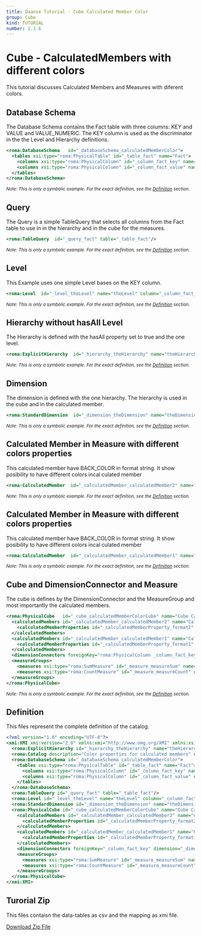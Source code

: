 ```yaml
---
title: Daanse Tutorial - Cube Calculated Member Color
group: Cube
kind: TUTORIAL
number: 2.3.6
---
```

# Cube - CalculatedMembers with different colors

This tutorial discusses Calculated Members and Measures with diferent colors.



## Database Schema

The Database Schema contains the Fact table with three columns: KEY and VALUE and VALUE_NUMERIC. The KEY column is used as the discriminator in the the Level and Hierarchy definitions.


```xml
<roma:DatabaseSchema   id="_databaseSchema_calculatedMemberColor">
  <tables xsi:type="roma:PhysicalTable" id="_table_fact" name="Fact">
    <columns xsi:type="roma:PhysicalColumn" id="_column_fact_key" name="KEY"/>
    <columns xsi:type="roma:PhysicalColumn" id="_column_fact_value" name="VALUE" type="Integer"/>
  </tables>
</roma:DatabaseSchema>

```
*<small>Note: This is only a symbolic example. For the exact definition, see the [Definition](#definition) section.</small>*
## Query

The Query is a simple TableQuery that selects all columns from the Fact table to use in in the hierarchy and in the cube for the measures.


```xml
<roma:TableQuery  id="_query_fact" table="_table_fact"/>

```
*<small>Note: This is only a symbolic example. For the exact definition, see the [Definition](#definition) section.</small>*
## Level

This Example uses one simple Level bases on the KEY column.


```xml
<roma:Level  id="_level_theLevel" name="theLevel" column="_column_fact_key"/>

```
*<small>Note: This is only a symbolic example. For the exact definition, see the [Definition](#definition) section.</small>*
## Hierarchy without hasAll Level

The Hierarchy is defined with the hasAll property set to true and the one level.


```xml
<roma:ExplicitHierarchy  id="_hierarchy_theHierarchy" name="theHierarchy" primaryKey="_column_fact_key" query="_query_fact" levels="_level_theLevel"/>

```
*<small>Note: This is only a symbolic example. For the exact definition, see the [Definition](#definition) section.</small>*
## Dimension

The dimension is defined with the one hierarchy. The hierarchy is used in the cube and in the calculated member.


```xml
<roma:StandardDimension  id="_dimension_theDimension" name="theDimension" hierarchies="roma:ExplicitHierarchy _hierarchy_theHierarchy"/>

```
*<small>Note: This is only a symbolic example. For the exact definition, see the [Definition](#definition) section.</small>*
## Calculated Member in Measure with different colors properties

This calculated member have BACK_COLOR in format string. It show posibility to have different colors incal culated member



```xml
<roma:CalculatedMember  id="_calculatedMember_calculatedMember2" name="Calculated Member 2" displayFolder="folder" formula="[Measures].[Measure-Sum] / [Measures].[Measure-Count]"/>

```
*<small>Note: This is only a symbolic example. For the exact definition, see the [Definition](#definition) section.</small>*
## Calculated Member in Measure with different colors properties

This calculated member have BACK_COLOR in format string. It show posibility to have different colors incal culated member


```xml
<roma:CalculatedMember  id="_calculatedMember_calculatedMember1" name="Calculated Member 1" displayFolder="folder" formula="[Measures].[Measure-Sum] / [Measures].[Measure-Count]" parent="[theDimension].[theHierarchy].[All theHierarchys]" hierarchy="roma:ExplicitHierarchy _hierarchy_theHierarchy"/>

```
*<small>Note: This is only a symbolic example. For the exact definition, see the [Definition](#definition) section.</small>*
## Cube and DimensionConnector and Measure

The cube is defines by the DimensionConnector and the MeasureGroup and most importantly the calculated members.


```xml
<roma:PhysicalCube   id="_cube_calculatedMemberColorCube" name="Cube CalculatedMember with different colors" query="_query_fact">
  <calculatedMembers id="_calculatedMember_calculatedMember2" name="Calculated Member 2" displayFolder="folder" formula="[Measures].[Measure-Sum] / [Measures].[Measure-Count]">
    <calculatedMemberProperties id="_calculatedMemberProperty_format2" name="FORMAT_STRING" value="$#,##;BACK_COLOR=255;FORE_COLOR=13369395"/>
  </calculatedMembers>
  <calculatedMembers id="_calculatedMember_calculatedMember1" name="Calculated Member 1" displayFolder="folder" formula="[Measures].[Measure-Sum] / [Measures].[Measure-Count]" parent="[theDimension].[theHierarchy].[All theHierarchys]" hierarchy="roma:ExplicitHierarchy _hierarchy_theHierarchy">
    <calculatedMemberProperties id="_calculatedMemberProperty_format1" name="FORMAT_STRING" value="$#,##0.00;BACK_COLOR=65535;FORE_COLOR=13369395"/>
  </calculatedMembers>
  <dimensionConnectors foreignKey="roma:PhysicalColumn _column_fact_key" dimension="roma:StandardDimension _dimension_theDimension" id="_dimensionConnector_theDimension"/>
  <measureGroups>
    <measures xsi:type="roma:SumMeasure" id="_measure_measureSum" name="Measure-Sum" formatString="$#,##0.00;BACK_COLOR=32768;FORE_COLOR=0" column="_column_fact_value"/>
    <measures xsi:type="roma:CountMeasure" id="_measure_measureCount" name="Measure-Count" formatString="$#,##0.00;BACK_COLOR=16711680;FORE_COLOR=0" column="_column_fact_value"/>
  </measureGroups>
</roma:PhysicalCube>

```
*<small>Note: This is only a symbolic example. For the exact definition, see the [Definition](#definition) section.</small>*

## Definition

This files represent the complete definition of the catalog.

```xml
<?xml version="1.0" encoding="UTF-8"?>
<xmi:XMI xmi:version="2.0" xmlns:xmi="http://www.omg.org/XMI" xmlns:xsi="http://www.w3.org/2001/XMLSchema-instance" xmlns:roma="https://www.daanse.org/spec/org.eclipse.daanse.rolap.mapping">
  <roma:ExplicitHierarchy id="_hierarchy_theHierarchy" name="theHierarchy" primaryKey="_column_fact_key" query="_query_fact" levels="_level_theLevel"/>
  <roma:Catalog description="Color properties for calculated members" name="Daanse Tutorial - Cube Calculated Member Color" cubes="_cube_calculatedMemberColorCube" dbschemas="_databaseSchema_calculatedMemberColor"/>
  <roma:DatabaseSchema id="_databaseSchema_calculatedMemberColor">
    <tables xsi:type="roma:PhysicalTable" id="_table_fact" name="Fact">
      <columns xsi:type="roma:PhysicalColumn" id="_column_fact_key" name="KEY"/>
      <columns xsi:type="roma:PhysicalColumn" id="_column_fact_value" name="VALUE" type="Integer"/>
    </tables>
  </roma:DatabaseSchema>
  <roma:TableQuery id="_query_fact" table="_table_fact"/>
  <roma:Level id="_level_theLevel" name="theLevel" column="_column_fact_key"/>
  <roma:StandardDimension id="_dimension_theDimension" name="theDimension" hierarchies="_hierarchy_theHierarchy"/>
  <roma:PhysicalCube id="_cube_calculatedMemberColorCube" name="Cube CalculatedMember with different colors" query="_query_fact">
    <calculatedMembers id="_calculatedMember_calculatedMember2" name="Calculated Member 2" displayFolder="folder" formula="[Measures].[Measure-Sum] / [Measures].[Measure-Count]">
      <calculatedMemberProperties id="_calculatedMemberProperty_format2" name="FORMAT_STRING" value="$#,##;BACK_COLOR=255;FORE_COLOR=13369395"/>
    </calculatedMembers>
    <calculatedMembers id="_calculatedMember_calculatedMember1" name="Calculated Member 1" displayFolder="folder" formula="[Measures].[Measure-Sum] / [Measures].[Measure-Count]" parent="[theDimension].[theHierarchy].[All theHierarchys]" hierarchy="_hierarchy_theHierarchy">
      <calculatedMemberProperties id="_calculatedMemberProperty_format1" name="FORMAT_STRING" value="$#,##0.00;BACK_COLOR=65535;FORE_COLOR=13369395"/>
    </calculatedMembers>
    <dimensionConnectors foreignKey="_column_fact_key" dimension="_dimension_theDimension" id="_dimensionConnector_theDimension"/>
    <measureGroups>
      <measures xsi:type="roma:SumMeasure" id="_measure_measureSum" name="Measure-Sum" formatString="$#,##0.00;BACK_COLOR=32768;FORE_COLOR=0" column="_column_fact_value"/>
      <measures xsi:type="roma:CountMeasure" id="_measure_measureCount" name="Measure-Count" formatString="$#,##0.00;BACK_COLOR=16711680;FORE_COLOR=0" column="_column_fact_value"/>
    </measureGroups>
  </roma:PhysicalCube>
</xmi:XMI>

```



## Turorial Zip
This files contaisn the data-tables as csv and the mapping as xmi file.

<a href="./zip/tutorial.cube.calculatedmember.color.zip" download>Download Zip File</a>
